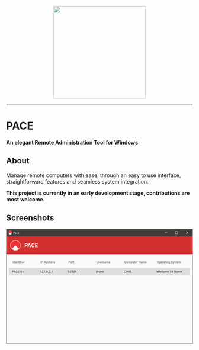 <p align="center">
  <img src="pace-banner.png" height="250px" width="250px">
</p>

---

# PACE
**An elegant Remote Administration Tool for Windows**

## About
Manage remote computers with ease, through an easy to use interface, straightforward features and seamless system integration.

**This project is currently in an early development stage, contributions are most welcome.**

## Screenshots
<p align="center">
  <img src="screenshots/pace-screenshot-01.png">
</p>
